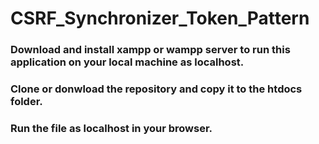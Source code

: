 # CSRF_Synchronizer_Token_Pattern

### Download and install xampp or wampp server to run this application on your local machine as localhost.
### Clone or donwload the repository and copy it to the htdocs folder.
### Run the file as localhost in your browser.
